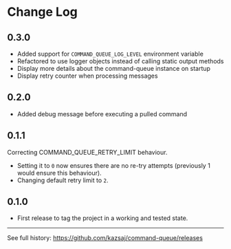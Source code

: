 # Change Log

## 0.3.0
- Added support for `COMMAND_QUEUE_LOG_LEVEL` environment variable
- Refactored to use logger objects instead of calling static output methods
- Display more details about the command-queue instance on startup
- Display retry counter when processing messages

## 0.2.0
- Added debug message before executing a pulled command

## 0.1.1
Correcting COMMAND_QUEUE_RETRY_LIMIT behaviour.
- Setting it to `0` now ensures there are no re-try attempts (previously 1 would ensure this behaviour).
- Changing default retry limit to `2`.

## 0.1.0
- First release to tag the project in a working and tested state.

---

See full history: https://github.com/kazsaj/command-queue/releases